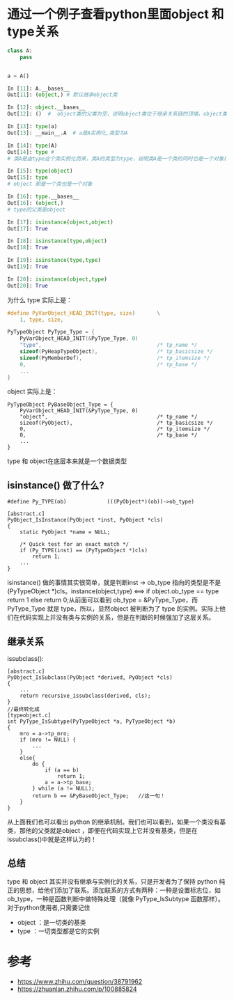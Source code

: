 # 通过一个例子查看python里面object 和 type关系
```python
class A:
    pass


a = A()

In [11]: A.__bases__
Out[11]: (object,) # 默认继承object类

In [12]: object.__bases__
Out[12]: ()  #  object类的父类为空，说明object类位于继承关系链的顶端，object类是Python中所有类的祖先类，可以说object是python中的顶端类。

In [13]: type(a)
Out[13]: __main__.A  # a是A实例化,类型为A

In [14]: type(A)
Out[14]: type #
# 类A是由type这个类实例化而来，类A的类型为type，说明类A是一个类的同时也是一个对象(类A是类type的实例化对象)。

In [15]: type(object)
Out[15]: type
# object 即是一个类也是一个对象

In [16]: type.__bases__
Out[16]: (object,)
# type的父类是object

In [17]: isinstance(object,object)
Out[17]: True

In [18]: isinstance(type,object)
Out[18]: True

In [19]: isinstance(type,type)
Out[19]: True

In [20]: isinstance(object,type)
Out[20]: True


```

为什么
type 实际上是：
```c
#define PyVarObject_HEAD_INIT(type, size)       \
    1, type, size,

PyTypeObject PyType_Type = {
    PyVarObject_HEAD_INIT(&PyType_Type, 0)
    "type",                                     /* tp_name */
    sizeof(PyHeapTypeObject),                   /* tp_basicsize */
    sizeof(PyMemberDef),                        /* tp_itemsize */
    0,                                          /* tp_base */
    ...
}
```
object 实际上是：
```
PyTypeObject PyBaseObject_Type = {
    PyVarObject_HEAD_INIT(&PyType_Type, 0)
    "object",                                   /* tp_name */
    sizeof(PyObject),                           /* tp_basicsize */
    0,                                          /* tp_itemsize */
    0,                                          /* tp_base */
    ...
}
```
type 和 object在底层本来就是一个数据类型

## isinstance() 做了什么?
```
#define Py_TYPE(ob)             (((PyObject*)(ob))->ob_type)

[abstract.c]
PyObject_IsInstance(PyObject *inst, PyObject *cls)
{
    static PyObject *name = NULL;

    /* Quick test for an exact match */
    if (Py_TYPE(inst) == (PyTypeObject *)cls)
        return 1;
    ...
}
```

isinstance() 做的事情其实很简单，就是判断inst -> ob_type 指向的类型是不是 (PyTypeObject *)cls。instance(object,type) <==>  if object.ob_type == type return 1 else return 0;从前面可以看到 ob_type = &PyType_Type，而 PyType_Type 就是 type，所以，显然object 被判断为了 type 的实例。实际上他们在代码实现上并没有类与实例的关系，但是在判断的时候强加了这层关系。

## 继承关系
issubclass():
```
[abstract.c]
PyObject_IsSubclass(PyObject *derived, PyObject *cls)
{
    ...
    return recursive_issubclass(derived, cls);
}
//最终转化成
[typeobject.c]
int PyType_IsSubtype(PyTypeObject *a, PyTypeObject *b)
{
    mro = a->tp_mro;
    if (mro != NULL) {
        ...
    }
    else{
        do {
            if (a == b)
                return 1;
            a = a->tp_base;
        } while (a != NULL);
        return b == &PyBaseObject_Type;   //这一句！
    }
}
```
从上面我们也可以看出 python 的继承机制。我们也可以看到，如果一个类没有基类，那他的父类就是object ，即便在代码实现上它并没有基类，但是在 issubclass()中就是这样认为的！

## 总结
type 和 object 其实并没有继承与实例化的关系，只是开发者为了保持 python 纯正的思想，给他们添加了联系。添加联系的方式有两种：一种是设置标志位，如ob_type，一种是函数判断中做特殊处理（就像 PyType_IsSubtype 函数那样）。
对于python使用者,只需要记住
- object ：是一切类的基类
- type   ：一切类型都是它的实例

# 参考
- https://www.zhihu.com/question/38791962
- https://zhuanlan.zhihu.com/p/100885824